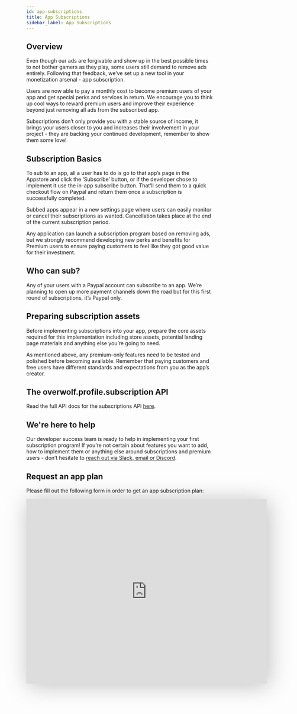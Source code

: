 ```yaml
---
id: app-subscriptions
title: App Subscriptions
sidebar_label: App Subscriptions
---
```


## Overview

Even though our ads are forgivable and show up in the best possible times to not bother gamers as they play, some users still demand to remove ads entirely. Following that feedback, we’ve set up a new tool in your monetization arsenal - app subscription. 

Users are now able to pay a monthly cost to become premium users of your app and get special perks and services in return. We encourage you to think up cool ways to reward premium users and improve their experience beyond just removing all ads from the subscribed app. 

Subscriptions don’t only provide you with a stable source of income, it brings your users closer to you and increases their involvement in your project - they are backing your continued development, remember to show them some love!

## Subscription Basics

To sub to an app, all a user has to do is go to that app’s page in the Appstore and click the ‘Subscribe’ button, or if the developer chose to implement it use the in-app subscribe button. That’ll send them to a quick checkout flow on Paypal and return them once a subscription is successfully completed. 

Subbed apps appear in a new settings page where users can easily monitor or cancel their subscriptions as wanted. Cancellation takes place at the end of the current subscription period. 

Any application can launch a subscription program based on removing ads, but we strongly recommend developing new perks and benefits for Premium users to ensure paying customers to feel like they got good value for their investment.


## Who can sub?

Any of your users with a Paypal account can subscribe to an app. We’re planning to open up more payment channels down the road but for this first round of subscriptions, it’s Paypal only. 


## Preparing subscription assets

Before implementing subscriptions into your app, prepare the core assets required for this implementation including store assets, potential landing page materials and anything else you’re going to need. 

As mentioned above, any premium-only features need to be tested and polished before becoming available. Remember that paying customers and free users have different standards and expectations from you as the app’s creator.

## The overwolf.profile.subscription API

Read the full API docs for the subscriptions API [here](../api/overwolf-profile.subscriptions).

## We're here to help

Our developer success team is ready to help in implementing your first subscription program! If you’re not certain about features you want to add, how to implement them or anything else around subscriptions and premium users - don’t hesitate to [reach out via Slack, email or Discord](../support/contact-us).

## Request an app plan

Please fill out the following form in order to get an app subscription plan:
<iframe src="https://forms.monday.com/forms/embed/979e6511a563e67128e528de85296849" width="650" height="500" style="border: 0; box-shadow: 5px 5px 56px 0px rgba(0,0,0,0.25);"></iframe>
